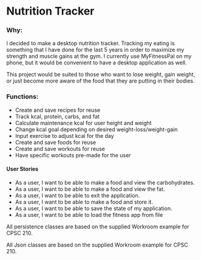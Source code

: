 <title>Nutrition Tracker</title>

<h1>Nutrition Tracker</h1>

<h3>Why:</h3>

<p>I decided to make a desktop nutrition tracker. Tracking my eating is something that I have done for the last 5 years 
in order to maximize my strength and muscle gains at the gym. I currently use MyFitnessPal on my phone, but it 
would be convenient to have a desktop application as well.</p>

<p>This project would be suited to those who want to lose weight, gain weight, or just become more aware of the food 
that they are putting in their bodies.</p>

<h3>Functions:</h3>

<ul>
    <li>Create and save recipes for reuse</li>
    <li>Track kcal, protein, carbs, and fat</li>
    <li>Calculate maintenance kcal for user height and weight</li>
    <li>Change kcal goal depending on desired weight-loss/weight-gain</li>
    <li>Input exercise to adjust kcal for the day</li>
    <li>Create and save foods for reuse</li>
    <li>Create and save workouts for reuse</li>
    <li>Have specific workouts pre-made for the user</li>
</ul>

 <h4>User Stories</h4>
    <ul>
        <li>As a user, I want to be able to make a food and view the carbohydrates.</li>
        <li>As a user, I want to be able to make a food and view the fat.</li>
        <li>As a user, I want to be able to exit the application.</li>
        <li>As a user, I want to be able to make a food and store it.</li>
        <li>As a user, I want to be able to save the state of my application.</li>
        <li>As a user, I want to be able to load the fitness app from file</li>
    </ul>
 
<p>All persistence classes are based on the supplied Workroom example for CPSC 210.</p>
<p>All Json classes are based on the supplied Workroom example for CPSC 210.</p>